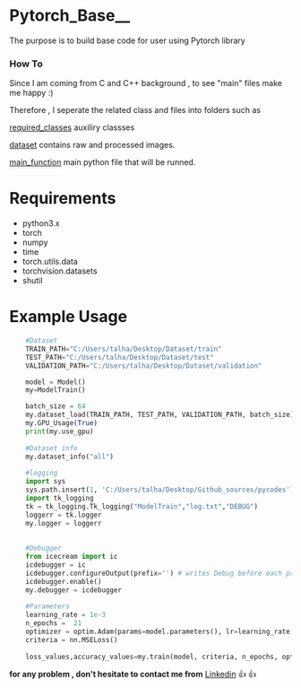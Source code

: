 # Pytorch_Base__
The purpose is to build base code for user using Pytorch library 

### How To
Since I am coming from C and C++ background , to see "main" files make me happy :)

Therefore , I seperate the related class and files into folders such as 

[required_classes](https://github.com/mntalha/Pytorch_Base/blob/main/dataset) auxiliry classses 

[dataset](https://github.com/mntalha/Pytorch_Base/blob/main/main_function)  contains raw and processed images.

[main_function](https://github.com/mntalha/Pytorch_Base/blob/main/required_classes) main python file that will be runned.


# Requirements

- python3.x
- torch
- numpy
- time
- torch.utils.data
- torchvision.datasets
- shutil

# Example Usage
```python
    #Dataset
    TRAIN_PATH="C:/Users/talha/Desktop/Dataset/train"
    TEST_PATH="C:/Users/talha/Desktop/Dataset/test"
    VALIDATION_PATH="C:/Users/talha/Desktop/Dataset/validation"

    model = Model()
    my=ModelTrain()

    batch_size = 64 
    my.dataset_load(TRAIN_PATH, TEST_PATH, VALIDATION_PATH, batch_size)
    my.GPU_Usage(True)
    print(my.use_gpu)
    
    #Dataset info
    my.dataset_info("all")
    
    #logging
    import sys
    sys.path.insert(1, 'C:/Users/talha/Desktop/Github_sources/pycodes')
    import tk_logging
    tk = tk_logging.Tk_logging("ModelTrain","log.txt","DEBUG")
    loggerr = tk.logger
    my.logger = loggerr
    
    
    #Debugger
    from icecream import ic
    icdebugger = ic
    icdebugger.configureOutput(prefix='') # writes Debug before each printing
    icdebugger.enable()
    my.debugger = icdebugger
    
    #Parameters
    learning_rate = 1e-3
    n_epochs =  21
    optimizer = optim.Adam(params=model.parameters(), lr=learning_rate,weight_decay=1e-5) #,,weight_decay=1e-5
    criteria = nn.MSELoss()
    
    loss_values,accuracy_values=my.train(model, criteria, n_epochs, optimizer)
```

**for any problem , don't hesitate to contact me from** [Linkedin](https://www.linkedin.com/in/mntalhakilic/) :+1: :+1:



